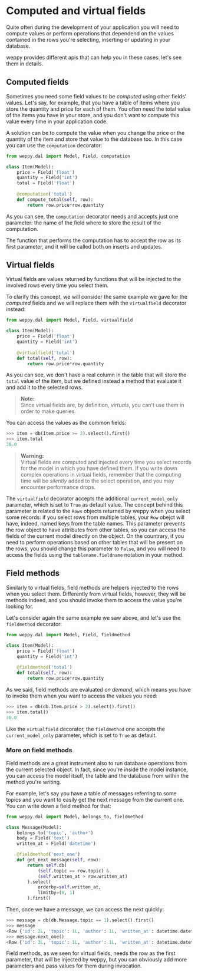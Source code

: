 Computed and virtual fields
===========================

Quite often during the development of your application you will need to compute values or perform operations that dependend on the values contained in the rows you're selecting, inserting or updating in your database.

weppy provides different apis that can help you in these cases: let's see them in details.

Computed fields
---------------
Sometimes you need some field values to be *computed* using other fields' values. Let's say, for example, that you have a table of items where you store the quantity and price for each of them. You often need the total value of the items you have in your store, and you don't want to compute this value every time in your application code.

A solution can be to compute the value when you change the price or the quantity of the item and store that value to the database too. In this case you can use the `computation` decorator:

```python
from weppy.dal import Model, Field, computation

class Item(Model):
    price = Field('float')
    quantity = Field('int')
    total = Field('float')
    
    @computation('total')
    def compute_total(self, row):
        return row.price*row.quantity
```

As you can see, the `computation` decorator needs and accepts just one parameter: the name of the field where to store the result of the computation.

The function that performs the computation has to accept the row as its first parameter, and it will be called both on inserts and updates.

Virtual fields
--------------
Virtual fields are values returned by functions that will be injected to the involved rows every time you select them.

To clarify this concept, we will consider the same example we gave for the *computed* fields and we will replace them with the `virtualfield` decorator instead:

```python
from weppy.dal import Model, Field, virtualfield

class Item(Model):
    price = Field('float')
    quantity = Field('int')
    
    @virtualfield('total')
    def total(self, row):
        return row.price*row.quantity
``` 
As you can see, we don't have a real column in the table that will store the `total` value of the item, but we defined instead a method that evaluate it and add it to the selected rows.

> **Note:**    
> Since virtual fields are, by definition, *virtuals*, you can't use them in order to make queries.

You can access the values as the common fields:

```python
>>> item = db(Item.price >= 2).select().first()
>>> item.total
30.0
```

> **Warning:**   
> Virtual fields are computed and injected every time you select records for the model in which you have defined them. If you write down complex operations in virtual fields, remember that the computing time will be *silently* added to the select operation, and you may encounter performance drops.

The `virtualfield` decorator accepts the additional `current_model_only` parameter, which is set to `True` as default value. The concept behind this parameter is related to the `Rows` objects returned by weppy when you select some records: if you select rows from multiple tables, your `Row` obejct will have, indeed, named keys from the table names. This parameter prevents the row object to have attributes from other tables, so you can access the fields of the current model directly on the object. On the countrary, if you need to perform operations based on other tables that will be present on the rows, you should change this parameter to `False`, and you will need to access the fields using the `tablename.fieldname` notation in your method.

Field methods
-------------
Similarly to virtual fields, field methods are helpers injected to the rows when you select them. Differently from virtual fields, however, they will be methods indeed, and you should invoke them to access the value you're looking for.

Let's consider again the same example we saw above, and let's use the `fieldmethod` decorator:

```python
from weppy.dal import Model, Field, fieldmethod

class Item(Model):
    price = Field('float')
    quantity = Field('int')
    
    @fieldmethod('total')
    def total(self, row):
        return row.price*row.quantity
```

As we said, field methods are evaluated *on demand*, which means you have to invoke them when you want to access the values you need:

```python
>>> item = db(db.Item.price > 2).select().first()
>>> item.total()
30.0
```

Like the `virtualfield` decorator, the `fieldmethod` one accepts the `current_model_only` parameter, which is set to `True` as default.

### More on field methods

Field methods are a great instrument also to run database operations from the current selected object. In fact, since you're inside the model instance, you can access the model itself, the table and the database from within the method you're writing.

For example, let's say you have a table of messages referring to some topics and you want to easily get the next message from the current one. You can write down a field method for that:

```python
from weppy.dal import Model, belongs_to, fieldmethod

class Message(Model):
    belongs_to('topic', 'author')
    body = Field('text')
    written_at = Field('datetime')

    @fieldmethod('next_one')
    def get_next_message(self, row):
        return self.db(
            (self.topic == row.topic) &
            (self.written_at > row.written_at)
        ).select(
            orderby=self.written_at, 
            limitby=(0, 1)
        ).first()
```

Then, once we have a message, we can access the next quickly:

```python
>>> message = db(db.Message.topic == 1).select().first()
>>> message
<Row {'id': 2L, 'topic': 1L, 'author': 1L, 'written_at': datetime.datetime(2015, 12, 22, 9, 18, 23, 118701), 'body': 'This is a test message'} >
>>> message.next_one()
<Row {'id': 3L, 'topic': 1L, 'author': 1L, 'written_at': datetime.datetime(2015, 12, 22, 9, 20, 21, 229511), 'body': 'This is another test message'} >
```

Field methods, as we seen for virtual fields, needs the row as the first parameter, that will be injected by weppy, but you can obviously add more parameters and pass values for them during invocation.
